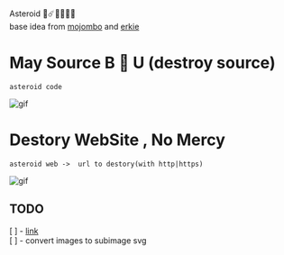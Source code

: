 Asteroid 👾☄️👨🏻‍🚀🚀   
base idea from [mojombo](https://github.com/mojombo/asteroids)
and [erkie](https://github.com/erkie/erkie.github.com)  

# May Source B 🍁 U (destroy source)    
```shell
asteroid code 
```
![gif](1.gif)

# Destory WebSite , No Mercy   
```shell
asteroid web ->  url to destory(with http|https) 
```
![gif](2.gif)

## TODO
[ ] - [link](https://github.com/microsoft/vscode/pull/66418)   
[ ] - convert images to subimage svg